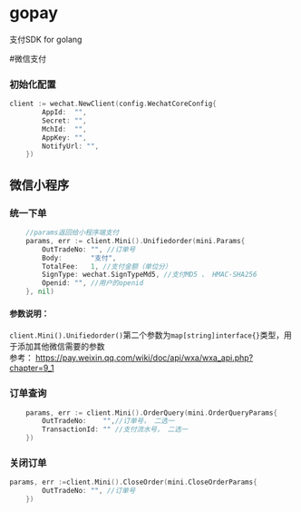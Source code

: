 # gopay
支付SDK for golang

#微信支付
### 初始化配置
```go
client := wechat.NewClient(config.WechatCoreConfig{
		AppId:  "",
		Secret: "",
		MchId:  "",
		AppKey: "",
		NotifyUrl: "",
	})
```
## 微信小程序
### 统一下单
```go
    //params返回给小程序端支付
	params, err := client.Mini().Unifiedorder(mini.Params{
		OutTradeNo: "", //订单号
		Body:       "支付", 
		TotalFee:   1, //支付金额（单位分）
		SignType: wechat.SignTypeMd5, //支付MD5 、 HMAC-SHA256
		Openid: "", //用户的openid
	}, nil)
```
#### 参数说明：
```client.Mini().Unifiedorder()```第二个参数为```map[string]interface{}```类型，用于添加其他微信需要的参数  
参考： https://pay.weixin.qq.com/wiki/doc/api/wxa/wxa_api.php?chapter=9_1

### 订单查询
```go
    params, err := client.Mini().OrderQuery(mini.OrderQueryParams{
		OutTradeNo:    "",//订单号， 二选一
 		TransactionId: "" //支付流水号， 二选一
	})
```

### 关闭订单
```go
params, err :=client.Mini().CloseOrder(mini.CloseOrderParams{
		OutTradeNo: "", //订单号
	})
```
